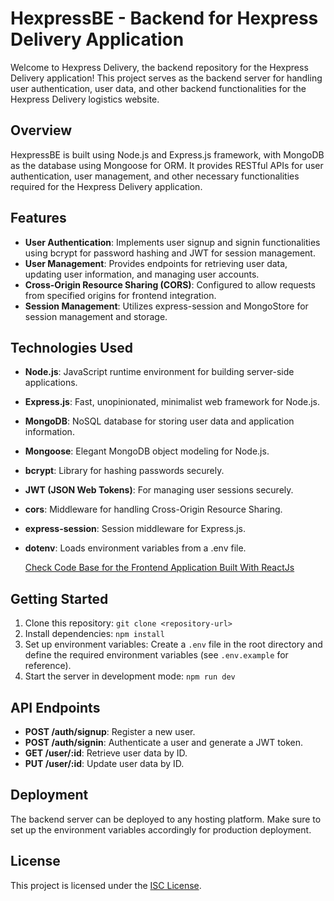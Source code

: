# HexpressBE - Backend for Hexpress Delivery Application

Welcome to Hexpress Delivery, the backend repository for the Hexpress Delivery application! This project serves as the backend server for handling user authentication, user data, and other backend functionalities for the Hexpress Delivery logistics website.

## Overview

HexpressBE is built using Node.js and Express.js framework, with MongoDB as the database using Mongoose for ORM. It provides RESTful APIs for user authentication, user management, and other necessary functionalities required for the Hexpress Delivery application.

## Features

- **User Authentication**: Implements user signup and signin functionalities using bcrypt for password hashing and JWT for session management.
- **User Management**: Provides endpoints for retrieving user data, updating user information, and managing user accounts.
- **Cross-Origin Resource Sharing (CORS)**: Configured to allow requests from specified origins for frontend integration.
- **Session Management**: Utilizes express-session and MongoStore for session management and storage.

## Technologies Used

- **Node.js**: JavaScript runtime environment for building server-side applications.
- **Express.js**: Fast, unopinionated, minimalist web framework for Node.js.
- **MongoDB**: NoSQL database for storing user data and application information.
- **Mongoose**: Elegant MongoDB object modeling for Node.js.
- **bcrypt**: Library for hashing passwords securely.
- **JWT (JSON Web Tokens)**: For managing user sessions securely.
- **cors**: Middleware for handling Cross-Origin Resource Sharing.
- **express-session**: Session middleware for Express.js.
- **dotenv**: Loads environment variables from a .env file.

  [Check Code Base for the Frontend Application Built With ReactJs](https://github.com/davidBilson/hexpressBE/edit/main/README.md)

## Getting Started

1. Clone this repository: `git clone <repository-url>`
2. Install dependencies: `npm install`
3. Set up environment variables: Create a `.env` file in the root directory and define the required environment variables (see `.env.example` for reference).
4. Start the server in development mode: `npm run dev`

## API Endpoints

- **POST /auth/signup**: Register a new user.
- **POST /auth/signin**: Authenticate a user and generate a JWT token.
- **GET /user/:id**: Retrieve user data by ID.
- **PUT /user/:id**: Update user data by ID.

## Deployment

The backend server can be deployed to any hosting platform. Make sure to set up the environment variables accordingly for production deployment.

## License

This project is licensed under the [ISC License](LICENSE).

